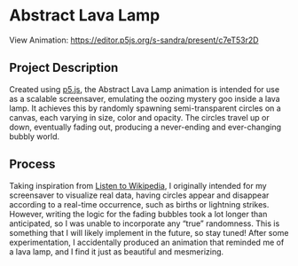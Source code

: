 # Abstract Lava Lamp
View Animation: https://editor.p5js.org/s-sandra/present/c7eT53r2D

## Project Description
Created using [p5.js](https://editor.p5js.org/s-sandra/sketches/c7eT53r2D), the Abstract Lava Lamp animation is intended for use as a scalable screensaver, emulating the oozing mystery goo inside a lava lamp. It achieves this by randomly spawning semi-transparent circles on a canvas, each varying in size, color and opacity. The circles travel up or down, eventually fading out, producing a never-ending and ever-changing bubbly world.

## Process
Taking inspiration from [Listen to Wikipedia](http://listen.hatnote.com/), I originally intended for my screensaver to visualize real data, having circles appear and disappear according to a real-time occurrence, such as births or lightning strikes. However, writing the logic for the fading bubbles took a lot longer than anticipated, so I was unable to incorporate any “true” randomness. This is something that I will likely implement in the future, so stay tuned! After some experimentation, I accidentally produced an animation that reminded me of a lava lamp, and I find it just as beautiful and mesmerizing.
